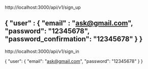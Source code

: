 http://localhost:3000/api/v1/sign_up

{
 "user" : {
 	"email" : "ask@gmail.com",
 	"password": "12345678",
 	"password_confirmation": "12345678"
 }
}
-------------------------------------
http://localhost:3000/api/v1/sign_in

{
 "user": {
            "email": "ask@gmail.com",
            "password": "12345678"
        }
}